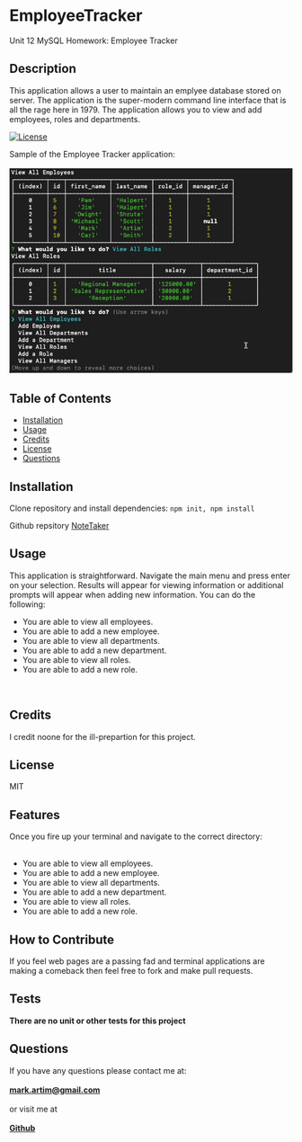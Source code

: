 # EmployeeTracker
Unit 12 MySQL Homework: Employee Tracker

## Description
This application allows a user to maintain an emplyee database stored on server. The application is the super-modern command line interface that is all the rage here in 1979. The application allows you to view and add employees, roles and departments. 

[![License](https://img.shields.io/badge/License-MIT-yellow.svg)](https://opensource.org/licenses/MIT)

Sample of the Employee Tracker application:<br><br>
![Employee Tracker Sample Page](./TheApp.jpg)

## Table of Contents
- [Installation](#installation)
- [Usage](#usage)
- [Credits](#credits)
- [License](#license)
- [Questions](#questions)

## Installation
Clone repository and install dependencies: `npm init, npm install`

Github repsitory [NoteTaker](https://github.com/mark-artim/EmpTracker)

## Usage

This application is straightforward. Navigate the main menu and press enter on your selection.  Results will appear for viewing information or additional prompts will appear when adding new information. You can do the following:
- You are able to view all employees.
- You are able to add a new employee.
- You are able to view all departments.
- You are able to add a new department.
- You are able to view all roles.
- You are able to add a new role.

<br>

## Credits
I credit noone for the ill-prepartion for this project.

## License
MIT

## Features
Once you fire up your terminal and navigate to the correct directory: <br><br>
- You are able to view all employees.
- You are able to add a new employee.
- You are able to view all departments.
- You are able to add a new department.
- You are able to view all roles.
- You are able to add a new role.


## How to Contribute
If you feel web pages are a passing fad and terminal applications are making a comeback then feel free to fork and make pull requests.

## Tests
**There are no unit or other tests for this project**<BR>

## Questions
If you have any questions please contact me at: <br><br>
**mark.artim@gmail.com**<br><br>
or visit me at<br><br>
[**Github**](https://github.com/mark-artim)
        

